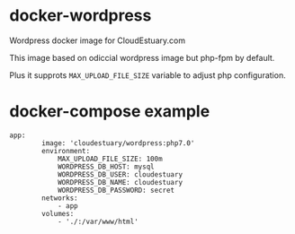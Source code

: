 # docker-wordpress
Wordpress docker image for CloudEstuary.com

This image based on odiccial wordpress image but php-fpm by default.

Plus it supprots `MAX_UPLOAD_FILE_SIZE` variable to adjust php configuration. 

# docker-compose example

~~~
app:
        image: 'cloudestuary/wordpress:php7.0'
        environment:
            MAX_UPLOAD_FILE_SIZE: 100m
            WORDPRESS_DB_HOST: mysql
            WORDPRESS_DB_USER: cloudestuary
            WORDPRESS_DB_NAME: cloudestuary
            WORDPRESS_DB_PASSWORD: secret
        networks:
            - app
        volumes:
            - './:/var/www/html'
~~~
